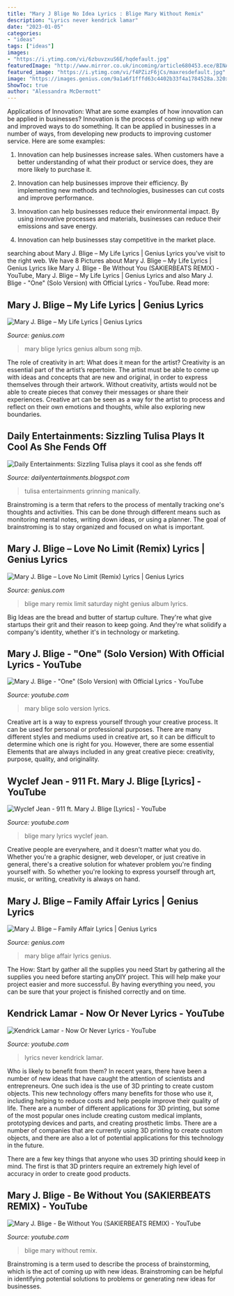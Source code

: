 ```yaml
---
title: "Mary J Blige No Idea Lyrics : Blige Mary Without Remix"
description: "Lyrics never kendrick lamar"
date: "2023-01-05"
categories:
- "ideas"
tags: ["ideas"]
images:
- "https://i.ytimg.com/vi/6zbuvzxuS6E/hqdefault.jpg"
featuredImage: "http://www.mirror.co.uk/incoming/article680453.ece/BINARY/Tulisa+Contostavlas+RED+Pre-Grammys+Party+With+Mary+J+Blige+held+In+Front+of+AvalonHollywood.jpg"
featured_image: "https://i.ytimg.com/vi/f4PZizF6jCs/maxresdefault.jpg"
image: "https://images.genius.com/9a1a6f1fffd63c4402b33f4a1784528a.320x323x1.jpg"
ShowToc: true
author: "Alessandra McDermott"
---
```



Applications of Innovation: What are some examples of how innovation can be applied in businesses?
Innovation is the process of coming up with new and improved ways to do something. It can be applied in businesses in a number of ways, from developing new products to improving customer service. Here are some examples:
1. Innovation can help businesses increase sales. When customers have a better understanding of what their product or service does, they are more likely to purchase it.

2. Innovation can help businesses improve their efficiency. By implementing new methods and technologies, businesses can cut costs and improve performance.

3. Innovation can help businesses reduce their environmental impact. By using innovative processes and materials, businesses can reduce their emissions and save energy.

4. Innovation can help businesses stay competitive in the market place.

	

		
searching about Mary J. Blige – My Life Lyrics | Genius Lyrics you've visit to the right web. We have 8 Pictures about Mary J. Blige – My Life Lyrics | Genius Lyrics like Mary J. Blige - Be Without You (SAKIERBEATS REMIX) - YouTube, Mary J. Blige – My Life Lyrics | Genius Lyrics and also Mary J. Blige - &quot;One&quot; (Solo Version) with Official Lyrics - YouTube. Read more:
		
    
## Mary J. Blige – My Life Lyrics | Genius Lyrics

<img loading=lazy src="http://images.genius.com/c7feb7059c00e6069a79811722cf4dd0.1000x1000x1.jpg" onerror="this.onerror=null;this.src='https://tse3.mm.bing.net/th?id=OIP.sxYIVaNoUeIo1IWq3tzbvAHaHa&amp;pid=15.1';" alt="Mary J. Blige – My Life Lyrics | Genius Lyrics">

_Source: genius.com_

>mary blige lyrics genius album song mjb. 

	

The role of creativity in art: What does it mean for the artist?
Creativity is an essential part of the artist’s repertoire. The artist must be able to come up with ideas and concepts that are new and original, in order to express themselves through their artwork. Without creativity, artists would not be able to create pieces that convey their messages or share their experiences. Creative art can be seen as a way for the artist to process and reflect on their own emotions and thoughts, while also exploring new boundaries.

    
## Daily Entertainments: Sizzling Tulisa Plays It Cool As She Fends Off

<img loading=lazy src="http://www.mirror.co.uk/incoming/article680453.ece/BINARY/Tulisa+Contostavlas+RED+Pre-Grammys+Party+With+Mary+J+Blige+held+In+Front+of+AvalonHollywood.jpg" onerror="this.onerror=null;this.src='https://tse4.mm.bing.net/th?id=OIP.8SY7ZC1UVLMtYbhsokqm4gHaK0&amp;pid=15.1';" alt="Daily Entertainments: Sizzling Tulisa plays it cool as she fends off">

_Source: dailyentertainments.blogspot.com_

>tulisa entertainments grinning manically. 

	

Brainstroming is a term that refers to the process of mentally tracking one's thoughts and activities. This can be done through different means such as monitoring mental notes, writing down ideas, or using a planner. The goal of brainstroming is to stay organized and focused on what is important.

    
## Mary J. Blige – Love No Limit (Remix) Lyrics | Genius Lyrics

<img loading=lazy src="https://images.genius.com/9a1a6f1fffd63c4402b33f4a1784528a.320x323x1.jpg" onerror="this.onerror=null;this.src='https://tse2.mm.bing.net/th?id=OIP.cR_7ABhPyspt3cvikpFmAQAAAA&amp;pid=15.1';" alt="Mary J. Blige – Love No Limit (Remix) Lyrics | Genius Lyrics">

_Source: genius.com_

>blige mary remix limit saturday night genius album lyrics. 

	

Big Ideas are the bread and butter of startup culture. They're what give startups their grit and their reason to keep going. And they're what solidify a company's identity, whether it's in technology or marketing.

    
## Mary J. Blige - &quot;One&quot; (Solo Version) With Official Lyrics - YouTube

<img loading=lazy src="https://i.ytimg.com/vi/MICMhMuY1zM/maxresdefault.jpg" onerror="this.onerror=null;this.src='https://tse3.mm.bing.net/th?id=OIP._X3ET8k_6HXHA_5Cm3jleQHaEK&amp;pid=15.1';" alt="Mary J. Blige - &quot;One&quot; (Solo Version) with Official Lyrics - YouTube">

_Source: youtube.com_

>mary blige solo version lyrics. 

	

Creative art is a way to express yourself through your creative process. It can be used for personal or professional purposes. There are many different styles and mediums used in creative art, so it can be difficult to determine which one is right for you. However, there are some essential Elements that are always included in any great creative piece: creativity, purpose, quality, and originality.

    
## Wyclef Jean - 911 Ft. Mary J. Blige [Lyrics] - YouTube

<img loading=lazy src="https://i.ytimg.com/vi/L3Pua6D9DsE/maxresdefault.jpg" onerror="this.onerror=null;this.src='https://tse4.mm.bing.net/th?id=OIP.F58O-uspEyVdsStWWlP2egHaEK&amp;pid=15.1';" alt="Wyclef Jean - 911 ft. Mary J. Blige [Lyrics] - YouTube">

_Source: youtube.com_

>blige mary lyrics wyclef jean. 

	

Creative people are everywhere, and it doesn't matter what you do. Whether you're a graphic designer, web developer, or just creative in general, there's a creative solution for whatever problem you're finding yourself with. So whether you're looking to express yourself through art, music, or writing, creativity is always on hand.

    
## Mary J. Blige – Family Affair Lyrics | Genius Lyrics

<img loading=lazy src="http://images.genius.com/13b7ae41656b4e3a428edb6bec89a09d.1000x1000x1.jpg" onerror="this.onerror=null;this.src='https://tse4.mm.bing.net/th?id=OIP.qIhZeNch1Tcqmgeo-qe4nQHaHa&amp;pid=15.1';" alt="Mary J. Blige – Family Affair Lyrics | Genius Lyrics">

_Source: genius.com_

>mary blige affair lyrics genius. 

	

The How: Start by gather all the supplies you need
Start by gathering all the supplies you need before starting anyDIY project. This will help make your project easier and more successful. By having everything you need, you can be sure that your project is finished correctly and on time.

    
## Kendrick Lamar - Now Or Never Lyrics - YouTube

<img loading=lazy src="https://i.ytimg.com/vi/6zbuvzxuS6E/hqdefault.jpg" onerror="this.onerror=null;this.src='https://tse2.mm.bing.net/th?id=OIP.c_1JY3znodY5_gzdhWyOXwHaFj&amp;pid=15.1';" alt="Kendrick Lamar - Now Or Never Lyrics - YouTube">

_Source: youtube.com_

>lyrics never kendrick lamar. 

	

Who is likely to benefit from them?
In recent years, there have been a number of new ideas that have caught the attention of scientists and entrepreneurs. One such idea is the use of 3D printing to create custom objects. This new technology offers many benefits for those who use it, including helping to reduce costs and help people improve their quality of life.
There are a number of different applications for 3D printing, but some of the most popular ones include creating custom medical implants, prototyping devices and parts, and creating prosthetic limbs. There are a number of companies that are currently using 3D printing to create custom objects, and there are also a lot of potential applications for this technology in the future.

There are a few key things that anyone who uses 3D printing should keep in mind. The first is that 3D printers require an extremely high level of accuracy in order to create good products.

    
## Mary J. Blige - Be Without You (SAKIERBEATS REMIX) - YouTube

<img loading=lazy src="https://i.ytimg.com/vi/f4PZizF6jCs/maxresdefault.jpg" onerror="this.onerror=null;this.src='https://tse2.mm.bing.net/th?id=OIP.FKWY_EF7zBZ8RQWn72NytwHaEK&amp;pid=15.1';" alt="Mary J. Blige - Be Without You (SAKIERBEATS REMIX) - YouTube">

_Source: youtube.com_

>blige mary without remix. 

	

Brainstroming is a term used to describe the process of brainstorming, which is the act of coming up with new ideas. Brainstroming can be helpful in identifying potential solutions to problems or generating new ideas for businesses.

